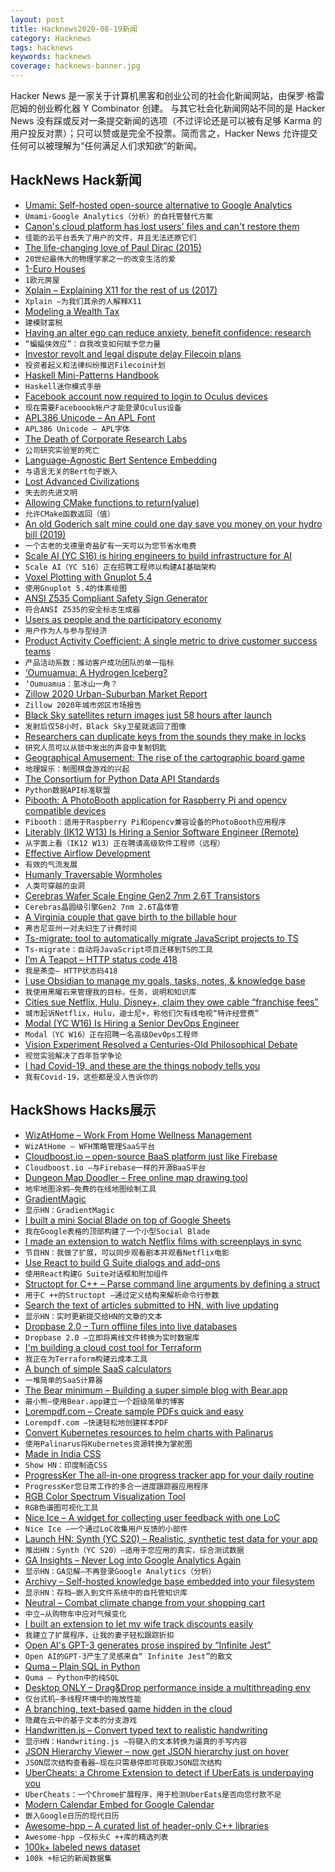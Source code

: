 ```yaml
---
layout: post
title: Hacknews2020-08-19新闻
category: Hacknews
tags: hacknews
keywords: hacknews
coverage: hacknews-banner.jpg
---
```


Hacker News 是一家关于计算机黑客和创业公司的社会化新闻网站，由保罗·格雷厄姆的创业孵化器 Y Combinator 创建。
与其它社会化新闻网站不同的是 Hacker News 没有踩或反对一条提交新闻的选项（不过评论还是可以被有足够 Karma 的用户投反对票）；只可以赞或是完全不投票。简而言之，Hacker News 允许提交任何可以被理解为“任何满足人们求知欲”的新闻。

## HackNews Hack新闻


- [Umami: Self-hosted open-source alternative to Google Analytics](https://umami.is/)
- `Umami-Google Analytics（分析）的自托管替代方案`
- [Canon's cloud platform has lost users' files and can't restore them](https://www.digitalcameraworld.com/news/canon-websites-held-to-ransom-by-hackers)
- `佳能的云平台丢失了用户的文件，并且无法还原它们`
- [The life-changing love of Paul Dirac (2015)](https://theconversation.com/the-life-changing-love-of-one-of-the-20th-centurys-greatest-physicists-51229)
- `20世纪最伟大的物理学家之一的改变生活的爱`
- [1-Euro Houses](https://1eurohouses.com/case-a-1-euro-houses/)
- `1欧元房屋`
- [Xplain – Explaining X11 for the rest of us (2017)](https://magcius.github.io/xplain/article/)
- `Xplain –为我们其余的人解释X11`
- [Modeling a Wealth Tax](http://paulgraham.com/wtax.html)
- `建模财富税`
- [Having an alter ego can reduce anxiety, benefit confidence: research](https://www.bbc.com/worklife/article/20200817-the-batman-effect-how-having-an-alter-ego-empowers-you)
- `“蝙蝠侠效应”：自我改变如何赋予您力量`
- [Investor revolt and legal dispute delay Filecoin plans](https://www.axios.com/filecoin-blockchain-delay-3b5e6b9a-bcc8-41cf-81cf-563f6cebb2c4.html)
- `投资者起义和法律纠纷推迟Filecoin计划`
- [Haskell Mini-Patterns Handbook](https://kowainik.github.io/posts/haskell-mini-patterns)
- `Haskell迷你模式手册`
- [Facebook account now required to login to Oculus devices](https://www.oculus.com/blog/a-single-way-to-log-into-oculus-and-unlock-social-features/)
- `现在需要Faceboook帐户才能登录Oculus设备`
- [APL386 Unicode – An APL Font](https://abrudz.github.io/APL386/)
- `APL386 Unicode – APL字体`
- [The Death of Corporate Research Labs](https://blog.dshr.org/2020/05/the-death-of-corporate-research-labs.html?m=1)
- `公司研究实验室的死亡`
- [Language-Agnostic Bert Sentence Embedding](https://ai.googleblog.com/2020/08/language-agnostic-bert-sentence.html)
- `与语言无关的Bert句子嵌入`
- [Lost Advanced Civilizations](https://www.overcomingbias.com/2020/08/lost-advanced-civilizations.html)
- `失去的先进文明`
- [Allowing CMake functions to return(value)](https://oleksandrkvl.github.io/2020/08/09/allowing-cmake-functions-to-return-value.html)
- `允许CMake函数返回（值）`
- [An old Goderich salt mine could one day save you money on your hydro bill (2019)](https://www.cbc.ca/news/canada/london/goderich-ontario-compressed-air-energy-storage-1.5369478)
- `一个古老的戈德里奇盐矿有一天可以为您节省水电费`
- [Scale AI (YC S16) is hiring engineers to build infrastructure for AI](https://scale.com/careers)
- `Scale AI（YC S16）正在招聘工程师以构建AI基础架构`
- [Voxel Plotting with Gnuplot 5.4](https://lwn.net/SubscriberLink/828761/6d8c7ddc142a67a0/)
- `使用Gnuplot 5.4的体素绘图`
- [ANSI Z535 Compliant Safety Sign Generator](https://observatory.db.erau.edu/generators/signs/)
- `符合ANSI Z535的安全标志生成器`
- [Users as people and the participatory economy](https://sariazout.substack.com/p/check-your-pulse-50)
- `用户作为人与参与型经济`
- [Product Activity Coefficient: A single metric to drive customer success teams](https://blog.getcensus.com/a-single-metric-to-drive-customer-success-teams/)
- `产品活动系数：推动客户成功团队的单一指标`
- [‘Oumuamua: A Hydrogen Iceberg?](https://www.centauri-dreams.org/2020/08/18/oumuamua-a-hydrogen-iceberg/)
- `‘Oumuamua：氢冰山一角？`
- [Zillow 2020 Urban-Suburban Market Report](https://www.zillow.com/research/2020-urb-suburb-market-report-27712/)
- `Zillow 2020年城市郊区市场报告`
- [Black Sky satellites return images just 58 hours after launch](https://techcrunch.com/2020/08/17/blackskys-latest-satellites-return-images-just-58-hours-after-spacex-launch/)
- `发射后仅58小时，Black Sky卫星就返回了图像`
- [Researchers can duplicate keys from the sounds they make in locks](https://kottke.org/20/08/researchers-can-duplicate-keys-from-the-sounds-they-make-in-locks)
- `研究人员可以从锁中发出的声音中复制钥匙`
- [Geographical Amusement: The rise of the cartographic board game](http://www.cabinetmagazine.org/kiosk/valentine_colton_13_august_2020.php)
- `地理娱乐：制图棋盘游戏的兴起`
- [The Consortium for Python Data API Standards](https://data-apis.org/blog/announcing_the_consortium/)
- `Python数据API标准联盟`
- [Pibooth: A PhotoBooth application for Raspberry Pi and opencv compatible devices](https://github.com/pibooth/pibooth)
- `Pibooth：适用于Raspberry Pi和opencv兼容设备的PhotoBooth应用程序`
- [Literably (IK12 W13) Is Hiring a Senior Software Engineer (Remote)](item?id=24206381)
- `从字面上看（IK12 W13）正在聘请高级软件工程师（远程）`
- [Effective Airflow Development](https://curology.com/blog/tech/posts/effective-airflow?hn)
- `有效的气流发展`
- [Humanly Traversable Wormholes](https://arxiv.org/abs/2008.06618)
- `人类可穿越的虫洞`
- [Cerebras Wafer Scale Engine Gen2 7nm 2.6T Transistors](https://www.servethehome.com/cerebras-wafer-scale-engine-gen2-7nm-2-6t-transistors/)
- `Cerebras晶圆级引擎Gen2 7nm 2.6T晶体管`
- [A Virginia couple that gave birth to the billable hour](https://www.ozy.com/true-and-stories/the-virginia-couple-that-gave-birth-to-the-billable-hour/60997/)
- `弗吉尼亚州一对夫妇生了计费时间`
- [Ts-migrate: tool to automatically migrate JavaScript projects to TS](https://github.com/airbnb/ts-migrate)
- `Ts-migrate：自动将JavaScript项目迁移到TS的工具`
- [I’m A Teapot – HTTP status code 418](https://httpstatuses.com/418)
- `我是茶壶– HTTP状态码418`
- [I use Obsidian to manage my goals, tasks, notes, & knowledge base](https://joshwin.imprint.to/post/how-i-use-obsidian-to-manage-my-goals-tasks-notes-and-software-development-knowledge-base)
- `我使用黑曜石来管理我的目标，任务，说明和知识库`
- [Cities sue Netflix, Hulu, Disney+, claim they owe cable “franchise fees”](https://arstechnica.com/tech-policy/2020/08/cities-sue-netflix-hulu-disney-claim-they-owe-cable-franchise-fees/)
- `城市起诉Netflix，Hulu，迪士尼+，称他们欠有线电视“特许经营费”`
- [Modal (YC W16) Is Hiring a Senior DevOps Engineer](https://jobs.lever.co/modal/4c45f9d3-e35a-468f-801a-625fb5fc7d8b)
- `Modal（YC W16）正在招聘一名高级DevOps工程师`
- [Vision Experiment Resolved a Centuries-Old Philosophical Debate](http://nautil.us/blog/this-vision-experiment-resolved-a-centuries_old-philosophical-debate)
- `视觉实验解决了百年哲学争论`
- [I had Covid-19, and these are the things nobody tells you](https://www.latimes.com/sports/story/2020-08-12/column-bill-plaschke-covid-19-experience)
- `我有Covid-19，这些都是没人告诉你的`


## HackShows Hacks展示

- [ WizAtHome – Work From Home Wellness Management](https://www.wizathome.com/)
- `WizAtHome – WFH策略管理SaaS平台`
- [ Cloudboost.io – open-source BaaS platform just like Firebase](https://cloudboost.io)
- `Cloudboost.io –与Firebase一样的开源BaaS平台`
- [ Dungeon Map Doodler – Free online map drawing tool](https://dungeonmapdoodler.com/)
- `地牢地图涂鸦–免费的在线地图绘制工具`
- [ GradientMagic](https://www.gradientmagic.com/)
- `显示HN：GradientMagic`
- [ I built a mini Social Blade on top of Google Sheets](https://gsuite.google.com/marketplace/app/yt_tracker_youtube_stats_analytics/952783286913)
- `我在Google表格的顶部构建了一个小型Social Blade`
- [ I made an extension to watch Netflix films with screenplays in sync](https://screenplaysubs.com/)
- `节目HN：我做了扩展，可以同步观看剧本并观看Netflix电影`
- [ Use React to build G Suite dialogs and add-ons](https://github.com/enuchi/React-Google-Apps-Script)
- `使用React构建G Suite对话框和附加组件`
- [ Structopt for C++ – Parse command line arguments by defining a struct](https://github.com/p-ranav/structopt)
- `用于C ++的Structopt –通过定义结构来解析命令行参数`
- [ Search the text of articles submitted to HN, with live updating](https://hndex.ml/)
- `显示HN：实时更新提交给HN的文章的文本`
- [ Dropbase 2.0 – Turn offline files into live databases](https://www.dropbase.io/)
- `Dropbase 2.0 –立即将离线文件转换为实时数据库`
- [ I'm building a cloud cost tool for Terraform](https://github.com/aliscott/infracost)
- `我正在为Terraform构建云成本工具`
- [ A bunch of simple SaaS calculators](https://saasformulas.com)
- `一堆简单的SaaS计算器`
- [ The Bear minimum – Building a super simple blog with Bear.app](https://saul.at/building-a-simple-blog-with-bear.html)
- `最小熊–使用Bear.app建立一个超级简单的博客`
- [ Lorempdf.com – Create sample PDFs quick and easy](https://www.lorempdf.com/)
- `Lorempdf.com –快速轻松地创建样本PDF`
- [ Convert Kubernetes resources to helm charts with Palinarus](https://blog.mailchannels.com/palinurus-a-helm-chart-conversion-tool)
- `使用Palinarus将Kubernetes资源转换为掌舵图`
- [ Made in India CSS](https://nishantpainter.github.io/made-in-india-css/)
- `Show HN：印度制造CSS`
- [ ProgressKer The all-in-one progress tracker app for your daily routine](https://progressker.com/)
- `ProgressKer您日常工作的多合一进度跟踪器应用程序`
- [ RGB Color Spectrum Visualization Tool](https://color-range.herokuapp.com/)
- `RGB色谱图可视化工具`
- [ Nice Ice – A widget for collecting user feedback with one LoC](https://niceice.io)
- `Nice Ice –一个通过LoC收集用户反馈的小部件`
- [Launch HN: Synth (YC S20) – Realistic, synthetic test data for your app](item?id=24198114)
- `推出HN：Synth（YC S20）–适用于您应用的真实，综合测试数据`
- [ GA Insights – Never Log into Google Analytics Again](item?id=24199806)
- `显示HN：GA见解–不再登录Google Analytics（分析）`
- [ Archivy – Self-hosted knowledge base embedded into your filesystem](https://github.com/Uzay-G/archivy)
- `显示HN：存档–嵌入到文件系统中的自托管知识库`
- [ Neutral – Combat climate change from your shopping cart](https://shopneutral.io/)
- `中立–从购物车中应对气候变化`
- [ I built an extension to let my wife track discounts easily](https://github.com/wiringbits/cazadescuentos)
- `我建立了扩展程序，让我的妻子轻松跟踪折扣`
- [ Open AI's GPT-3 generates prose inspired by “Infinite Jest”](http://www.infinite-infinite-jest.com)
- `Open AI的GPT-3产生了灵感来自“ Infinite Jest”的散文`
- [ Quma – Plain SQL in Python](https://github.com/ebenefuenf/quma)
- `Quma – Python中的纯SQL`
- [ Desktop ONLY – Drag&Drop performance inside a multithreading env](https://neomjs.github.io/pages/node_modules/neo.mjs/dist/production/examples/dialog/index.html)
- `仅台式机–多线程环境中的拖放性能`
- [ A branching, text-based game hidden in the cloud](item?id=24198174)
- `隐藏在云中的基于文本的分支游戏`
- [ Handwritten.js – Convert typed text to realistic handwriting](https://github.com/alias-rahil/handwritten.js#README.md)
- `显示HN：Handwriting.js –将键入的文本转换为逼真的手写内容`
- [ JSON Hierarchy Viewer – now get JSON hierarchy just on hover](https://github.com/faizanu94/json-hierarchy-viewer/)
- `JSON层次结构查看器–现在只需悬停即可获取JSON层次结构`
- [ UberCheats: a Chrome Extension to detect if UberEats is underpaying you](https://twitter.com/ArminSamii/status/1295857106080456706)
- `UberCheats：一个Chrome扩展程序，用于检测UberEats是否向您付款不足`
- [ Modern Calendar Embed for Google Calendar](https://gra0007.github.io/modern-cal-embed/)
- `嵌入Google日历的现代日历`
- [ Awesome-hpp – A curated list of header-only C++ libraries](https://github.com/p-ranav/awesome-hpp)
- `Awesome-hpp –仅标头C ++库的精选列表`
- [ 100k+ labeled news dataset](https://newscatcherapi.com/blog/topic-labeled-news-dataset)
- `100k +标记的新闻数据集`

